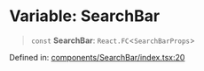 # Variable: SearchBar

> `const` **SearchBar**: `React.FC`\<`SearchBarProps`\>

Defined in: [components/SearchBar/index.tsx:20](https://github.com/onyx-og/prismal-react/blob/c800194f7409ec5ee2985ddabc203568950fbd7d/packages/react/src/components/SearchBar/index.tsx#L20)

